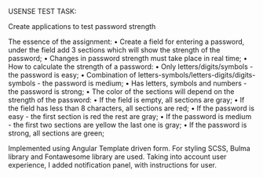 USENSE TEST TASK:

Create applications to test password strength

The essence of the assignment:
• Create a field for entering a password, under the field add 3 sections which will show the strength of the password;
• Changes in password strength must take place in real time;
• How to calculate the strength of a password:
• Only letters/digits/symbols - the password is easy;
• Combination of letters-symbols/letters-digits/digits-symbols - the password is medium;
• Has letters, symbols and numbers - the password is strong;
• The color of the sections will depend on the strength of the password:
• If the field is empty, all sections are gray;
• If the field has less than 8 characters, all sections are red;
• If the password is easy - the first section is red the rest are gray;
• If the password is medium - the first two sections are yellow the last one is gray;
• If the password is strong, all sections are green;


Implemented using Angular Template driven form. For styling SCSS, Bulma library and Fontawesome library are used.
Taking into account user experience, I added notification panel, with instructions for user.
